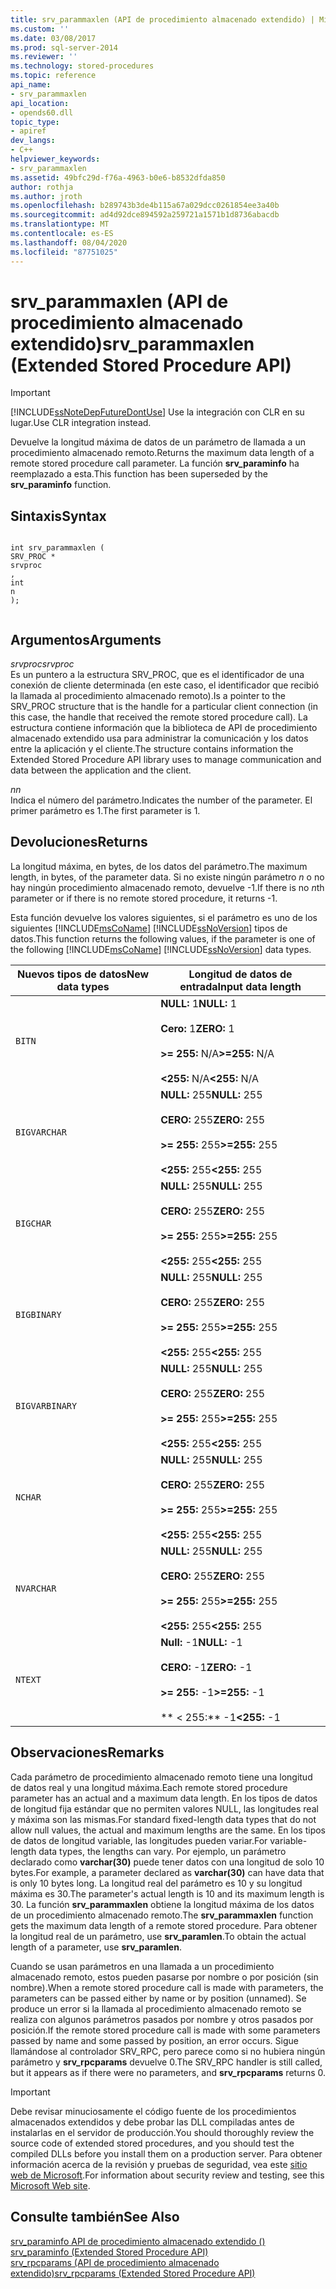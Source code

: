 ```yaml
---
title: srv_parammaxlen (API de procedimiento almacenado extendido) | Microsoft Docs
ms.custom: ''
ms.date: 03/08/2017
ms.prod: sql-server-2014
ms.reviewer: ''
ms.technology: stored-procedures
ms.topic: reference
api_name:
- srv_parammaxlen
api_location:
- opends60.dll
topic_type:
- apiref
dev_langs:
- C++
helpviewer_keywords:
- srv_parammaxlen
ms.assetid: 49bfc29d-f76a-4963-b0e6-b8532dfda850
author: rothja
ms.author: jroth
ms.openlocfilehash: b289743b3de4b115a67a029dcc0261854ee3a40b
ms.sourcegitcommit: ad4d92dce894592a259721a1571b1d8736abacdb
ms.translationtype: MT
ms.contentlocale: es-ES
ms.lasthandoff: 08/04/2020
ms.locfileid: "87751025"
---
```

# <a name="srv_parammaxlen-extended-stored-procedure-api"></a><span data-ttu-id="22bcf-102">srv_parammaxlen (API de procedimiento almacenado extendido)</span><span class="sxs-lookup"><span data-stu-id="22bcf-102">srv_parammaxlen (Extended Stored Procedure API)</span></span>
    
> [!IMPORTANT]  
>  [!INCLUDE[ssNoteDepFutureDontUse](../../includes/ssnotedepfuturedontuse-md.md)] <span data-ttu-id="22bcf-103">Use la integración con CLR en su lugar.</span><span class="sxs-lookup"><span data-stu-id="22bcf-103">Use CLR integration instead.</span></span>  
  
 <span data-ttu-id="22bcf-104">Devuelve la longitud máxima de datos de un parámetro de llamada a un procedimiento almacenado remoto.</span><span class="sxs-lookup"><span data-stu-id="22bcf-104">Returns the maximum data length of a remote stored procedure call parameter.</span></span> <span data-ttu-id="22bcf-105">La función **srv_paraminfo** ha reemplazado a esta.</span><span class="sxs-lookup"><span data-stu-id="22bcf-105">This function has been superseded by the **srv_paraminfo** function.</span></span>  
  
## <a name="syntax"></a><span data-ttu-id="22bcf-106">Sintaxis</span><span class="sxs-lookup"><span data-stu-id="22bcf-106">Syntax</span></span>  
  
```  
  
int srv_parammaxlen (  
SRV_PROC *  
srvproc  
,  
int  
n   
);  
  
```  
  
## <a name="arguments"></a><span data-ttu-id="22bcf-107">Argumentos</span><span class="sxs-lookup"><span data-stu-id="22bcf-107">Arguments</span></span>  
 <span data-ttu-id="22bcf-108">*srvproc*</span><span class="sxs-lookup"><span data-stu-id="22bcf-108">*srvproc*</span></span>  
 <span data-ttu-id="22bcf-109">Es un puntero a la estructura SRV_PROC, que es el identificador de una conexión de cliente determinada (en este caso, el identificador que recibió la llamada al procedimiento almacenado remoto).</span><span class="sxs-lookup"><span data-stu-id="22bcf-109">Is a pointer to the SRV_PROC structure that is the handle for a particular client connection (in this case, the handle that received the remote stored procedure call).</span></span> <span data-ttu-id="22bcf-110">La estructura contiene información que la biblioteca de API de procedimiento almacenado extendido usa para administrar la comunicación y los datos entre la aplicación y el cliente.</span><span class="sxs-lookup"><span data-stu-id="22bcf-110">The structure contains information the Extended Stored Procedure API library uses to manage communication and data between the application and the client.</span></span>  
  
 <span data-ttu-id="22bcf-111">*n*</span><span class="sxs-lookup"><span data-stu-id="22bcf-111">*n*</span></span>  
 <span data-ttu-id="22bcf-112">Indica el número del parámetro.</span><span class="sxs-lookup"><span data-stu-id="22bcf-112">Indicates the number of the parameter.</span></span> <span data-ttu-id="22bcf-113">El primer parámetro es 1.</span><span class="sxs-lookup"><span data-stu-id="22bcf-113">The first parameter is 1.</span></span>  
  
## <a name="returns"></a><span data-ttu-id="22bcf-114">Devoluciones</span><span class="sxs-lookup"><span data-stu-id="22bcf-114">Returns</span></span>  
 <span data-ttu-id="22bcf-115">La longitud máxima, en bytes, de los datos del parámetro.</span><span class="sxs-lookup"><span data-stu-id="22bcf-115">The maximum length, in bytes, of the parameter data.</span></span> <span data-ttu-id="22bcf-116">Si no existe ningún parámetro *n* o no hay ningún procedimiento almacenado remoto, devuelve -1.</span><span class="sxs-lookup"><span data-stu-id="22bcf-116">If there is no *n*th parameter or if there is no remote stored procedure, it returns -1.</span></span>  
  
 <span data-ttu-id="22bcf-117">Esta función devuelve los valores siguientes, si el parámetro es uno de los siguientes [!INCLUDE[msCoName](../../includes/msconame-md.md)] [!INCLUDE[ssNoVersion](../../includes/ssnoversion-md.md)] tipos de datos.</span><span class="sxs-lookup"><span data-stu-id="22bcf-117">This function returns the following values, if the parameter is one of the following [!INCLUDE[msCoName](../../includes/msconame-md.md)] [!INCLUDE[ssNoVersion](../../includes/ssnoversion-md.md)] data types.</span></span>  
  
|<span data-ttu-id="22bcf-118">Nuevos tipos de datos</span><span class="sxs-lookup"><span data-stu-id="22bcf-118">New data types</span></span>|<span data-ttu-id="22bcf-119">Longitud de datos de entrada</span><span class="sxs-lookup"><span data-stu-id="22bcf-119">Input data length</span></span>|  
|--------------------|-----------------------|  
|`BITN`|<span data-ttu-id="22bcf-120">**NULL:** 1</span><span class="sxs-lookup"><span data-stu-id="22bcf-120">**NULL:** 1</span></span><br /><br /> <span data-ttu-id="22bcf-121">**Cero:** 1</span><span class="sxs-lookup"><span data-stu-id="22bcf-121">**ZERO:** 1</span></span><br /><br /> <span data-ttu-id="22bcf-122">**>= 255:** N/A</span><span class="sxs-lookup"><span data-stu-id="22bcf-122">**>=255:** N/A</span></span><br /><br /> <span data-ttu-id="22bcf-123">**<255:** N/A</span><span class="sxs-lookup"><span data-stu-id="22bcf-123">**<255:** N/A</span></span>|  
|`BIGVARCHAR`|<span data-ttu-id="22bcf-124">**NULL:** 255</span><span class="sxs-lookup"><span data-stu-id="22bcf-124">**NULL:** 255</span></span><br /><br /> <span data-ttu-id="22bcf-125">**CERO:** 255</span><span class="sxs-lookup"><span data-stu-id="22bcf-125">**ZERO:** 255</span></span><br /><br /> <span data-ttu-id="22bcf-126">**>= 255:** 255</span><span class="sxs-lookup"><span data-stu-id="22bcf-126">**>=255:** 255</span></span><br /><br /> <span data-ttu-id="22bcf-127">**<255:** 255</span><span class="sxs-lookup"><span data-stu-id="22bcf-127">**<255:** 255</span></span>|  
|`BIGCHAR`|<span data-ttu-id="22bcf-128">**NULL:** 255</span><span class="sxs-lookup"><span data-stu-id="22bcf-128">**NULL:** 255</span></span><br /><br /> <span data-ttu-id="22bcf-129">**CERO:** 255</span><span class="sxs-lookup"><span data-stu-id="22bcf-129">**ZERO:** 255</span></span><br /><br /> <span data-ttu-id="22bcf-130">**>= 255:** 255</span><span class="sxs-lookup"><span data-stu-id="22bcf-130">**>=255:** 255</span></span><br /><br /> <span data-ttu-id="22bcf-131">**<255:** 255</span><span class="sxs-lookup"><span data-stu-id="22bcf-131">**<255:** 255</span></span>|  
|`BIGBINARY`|<span data-ttu-id="22bcf-132">**NULL:** 255</span><span class="sxs-lookup"><span data-stu-id="22bcf-132">**NULL:** 255</span></span><br /><br /> <span data-ttu-id="22bcf-133">**CERO:** 255</span><span class="sxs-lookup"><span data-stu-id="22bcf-133">**ZERO:** 255</span></span><br /><br /> <span data-ttu-id="22bcf-134">**>= 255:** 255</span><span class="sxs-lookup"><span data-stu-id="22bcf-134">**>=255:** 255</span></span><br /><br /> <span data-ttu-id="22bcf-135">**<255:** 255</span><span class="sxs-lookup"><span data-stu-id="22bcf-135">**<255:** 255</span></span>|  
|`BIGVARBINARY`|<span data-ttu-id="22bcf-136">**NULL:** 255</span><span class="sxs-lookup"><span data-stu-id="22bcf-136">**NULL:** 255</span></span><br /><br /> <span data-ttu-id="22bcf-137">**CERO:** 255</span><span class="sxs-lookup"><span data-stu-id="22bcf-137">**ZERO:** 255</span></span><br /><br /> <span data-ttu-id="22bcf-138">**>= 255:** 255</span><span class="sxs-lookup"><span data-stu-id="22bcf-138">**>=255:** 255</span></span><br /><br /> <span data-ttu-id="22bcf-139">**<255:** 255</span><span class="sxs-lookup"><span data-stu-id="22bcf-139">**<255:** 255</span></span>|  
|`NCHAR`|<span data-ttu-id="22bcf-140">**NULL:** 255</span><span class="sxs-lookup"><span data-stu-id="22bcf-140">**NULL:** 255</span></span><br /><br /> <span data-ttu-id="22bcf-141">**CERO:** 255</span><span class="sxs-lookup"><span data-stu-id="22bcf-141">**ZERO:** 255</span></span><br /><br /> <span data-ttu-id="22bcf-142">**>= 255:** 255</span><span class="sxs-lookup"><span data-stu-id="22bcf-142">**>=255:** 255</span></span><br /><br /> <span data-ttu-id="22bcf-143">**<255:** 255</span><span class="sxs-lookup"><span data-stu-id="22bcf-143">**<255:** 255</span></span>|  
|`NVARCHAR`|<span data-ttu-id="22bcf-144">**NULL:** 255</span><span class="sxs-lookup"><span data-stu-id="22bcf-144">**NULL:** 255</span></span><br /><br /> <span data-ttu-id="22bcf-145">**CERO:** 255</span><span class="sxs-lookup"><span data-stu-id="22bcf-145">**ZERO:** 255</span></span><br /><br /> <span data-ttu-id="22bcf-146">**>= 255:** 255</span><span class="sxs-lookup"><span data-stu-id="22bcf-146">**>=255:** 255</span></span><br /><br /> <span data-ttu-id="22bcf-147">**<255:** 255</span><span class="sxs-lookup"><span data-stu-id="22bcf-147">**<255:** 255</span></span>|  
|`NTEXT`|<span data-ttu-id="22bcf-148">**Null:** -1</span><span class="sxs-lookup"><span data-stu-id="22bcf-148">**NULL:** -1</span></span><br /><br /> <span data-ttu-id="22bcf-149">**CERO:** -1</span><span class="sxs-lookup"><span data-stu-id="22bcf-149">**ZERO:** -1</span></span><br /><br /> <span data-ttu-id="22bcf-150">**>= 255:** -1</span><span class="sxs-lookup"><span data-stu-id="22bcf-150">**>=255:** -1</span></span><br /><br /> <span data-ttu-id="22bcf-151">\*\* \< 255:\*\* -1</span><span class="sxs-lookup"><span data-stu-id="22bcf-151">**\<255:** -1</span></span>|  
  
## <a name="remarks"></a><span data-ttu-id="22bcf-152">Observaciones</span><span class="sxs-lookup"><span data-stu-id="22bcf-152">Remarks</span></span>  
 <span data-ttu-id="22bcf-153">Cada parámetro de procedimiento almacenado remoto tiene una longitud de datos real y una longitud máxima.</span><span class="sxs-lookup"><span data-stu-id="22bcf-153">Each remote stored procedure parameter has an actual and a maximum data length.</span></span> <span data-ttu-id="22bcf-154">En los tipos de datos de longitud fija estándar que no permiten valores NULL, las longitudes real y máxima son las mismas.</span><span class="sxs-lookup"><span data-stu-id="22bcf-154">For standard fixed-length data types that do not allow null values, the actual and maximum lengths are the same.</span></span> <span data-ttu-id="22bcf-155">En los tipos de datos de longitud variable, las longitudes pueden variar.</span><span class="sxs-lookup"><span data-stu-id="22bcf-155">For variable-length data types, the lengths can vary.</span></span> <span data-ttu-id="22bcf-156">Por ejemplo, un parámetro declarado como **varchar(30)** puede tener datos con una longitud de solo 10 bytes.</span><span class="sxs-lookup"><span data-stu-id="22bcf-156">For example, a parameter declared as **varchar(30)** can have data that is only 10 bytes long.</span></span> <span data-ttu-id="22bcf-157">La longitud real del parámetro es 10 y su longitud máxima es 30.</span><span class="sxs-lookup"><span data-stu-id="22bcf-157">The parameter's actual length is 10 and its maximum length is 30.</span></span> <span data-ttu-id="22bcf-158">La función **srv_parammaxlen** obtiene la longitud máxima de los datos de un procedimiento almacenado remoto.</span><span class="sxs-lookup"><span data-stu-id="22bcf-158">The **srv_parammaxlen** function gets the maximum data length of a remote stored procedure.</span></span> <span data-ttu-id="22bcf-159">Para obtener la longitud real de un parámetro, use **srv_paramlen**.</span><span class="sxs-lookup"><span data-stu-id="22bcf-159">To obtain the actual length of a parameter, use **srv_paramlen**.</span></span>  
  
 <span data-ttu-id="22bcf-160">Cuando se usan parámetros en una llamada a un procedimiento almacenado remoto, estos pueden pasarse por nombre o por posición (sin nombre).</span><span class="sxs-lookup"><span data-stu-id="22bcf-160">When a remote stored procedure call is made with parameters, the parameters can be passed either by name or by position (unnamed).</span></span> <span data-ttu-id="22bcf-161">Se produce un error si la llamada al procedimiento almacenado remoto se realiza con algunos parámetros pasados por nombre y otros pasados por posición.</span><span class="sxs-lookup"><span data-stu-id="22bcf-161">If the remote stored procedure call is made with some parameters passed by name and some passed by position, an error occurs.</span></span> <span data-ttu-id="22bcf-162">Sigue llamándose al controlador SRV_RPC, pero parece como si no hubiera ningún parámetro y **srv_rpcparams** devuelve 0.</span><span class="sxs-lookup"><span data-stu-id="22bcf-162">The SRV_RPC handler is still called, but it appears as if there were no parameters, and **srv_rpcparams** returns 0.</span></span>  
  
> [!IMPORTANT]  
>  <span data-ttu-id="22bcf-163">Debe revisar minuciosamente el código fuente de los procedimientos almacenados extendidos y debe probar las DLL compiladas antes de instalarlas en el servidor de producción.</span><span class="sxs-lookup"><span data-stu-id="22bcf-163">You should thoroughly review the source code of extended stored procedures, and you should test the compiled DLLs before you install them on a production server.</span></span> <span data-ttu-id="22bcf-164">Para obtener información acerca de la revisión y pruebas de seguridad, vea este [sitio web de Microsoft](https://go.microsoft.com/fwlink/?LinkID=54761&amp;clcid=0x409https://msdn.microsoft.com/security/).</span><span class="sxs-lookup"><span data-stu-id="22bcf-164">For information about security review and testing, see this [Microsoft Web site](https://go.microsoft.com/fwlink/?LinkID=54761&amp;clcid=0x409https://msdn.microsoft.com/security/).</span></span>  
  
## <a name="see-also"></a><span data-ttu-id="22bcf-165">Consulte también</span><span class="sxs-lookup"><span data-stu-id="22bcf-165">See Also</span></span>  
 <span data-ttu-id="22bcf-166">[srv_paraminfo API de procedimiento almacenado extendido &#40;&#41;](srv-paraminfo-extended-stored-procedure-api.md) </span><span class="sxs-lookup"><span data-stu-id="22bcf-166">[srv_paraminfo &#40;Extended Stored Procedure API&#41;](srv-paraminfo-extended-stored-procedure-api.md) </span></span>  
 [<span data-ttu-id="22bcf-167">srv_rpcparams &#40;API de procedimiento almacenado extendido&#41;</span><span class="sxs-lookup"><span data-stu-id="22bcf-167">srv_rpcparams &#40;Extended Stored Procedure API&#41;</span></span>](srv-rpcparams-extended-stored-procedure-api.md)  
  
  
